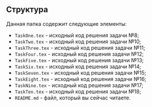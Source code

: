 ## Структура

Данная папка содержит следующие элементы:

* `TaskOne.tex` - исходный код решения задачи №8;
* `TaskTwo.tex` - исходный код решения задачи №10;
* `TaskThree.tex` - исходный код решения задачи №11;
* `TaskFour.tex` - исходный код решения задачи №12;
* `TaskFive.tex` - исходный код решения задачи №13;
* `TaskSix.tex` - исходный код решения задачи №14;
* `TaskSeven.tex` - исходный код решения задачи №15;
* `TaskEight.tex` - исходный код решения задачи №16;
* `TaskNine.tex` - исходный код решения задачи №17;
* `TaskTen.tex` - исходный код решения задачи №18;
* `README.md` - файл, который вы сейчас читаете.